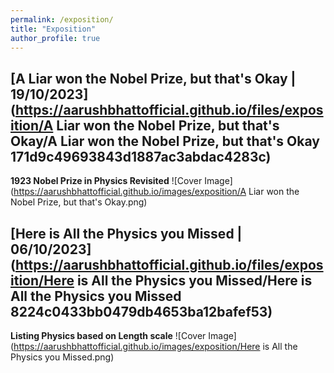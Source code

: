 ```yaml
---
permalink: /exposition/
title: "Exposition"
author_profile: true
---
```


## [A Liar won the Nobel Prize, but that's Okay | 19/10/2023](https://aarushbhattofficial.github.io/files/exposition/A Liar won the Nobel Prize, but that's Okay/A Liar won the Nobel Prize, but that's Okay 171d9c49693843d1887ac3abdac4283c)
**1923 Nobel Prize in Physics Revisited**
![Cover Image](https://aarushbhattofficial.github.io/images/exposition/A Liar won the Nobel Prize, but that's Okay.png)

## [Here is All the Physics you Missed | 06/10/2023](https://aarushbhattofficial.github.io/files/exposition/Here is All the Physics you Missed/Here is All the Physics you Missed 8224c0433bb0479db4653ba12bafef53)
**Listing Physics based on Length scale**
![Cover Image](https://aarushbhattofficial.github.io/images/exposition/Here is All the Physics you Missed.png)